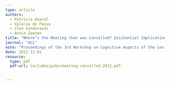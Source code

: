 ```yaml
---
type: article
authors:
  - Patricia Amaral
  - Valeria de Paiva
  - Cleo Condoravdi
  - Annie Zaenen
title: "Where’s the Meeting that was Cancelled? Existential Implications of Transitive Verbs"
journal: "ACL"
note: "Proceedings of the 3rd Workshop on Cognitive Aspects of the Lexicon (CogALex-III), pages 183–194, COLING 2012, Mumbai, India"
date: 2012-12-01
resource:
  type: pdf
  pdf-url: includes/pubs/meeting-cancelled-2012.pdf


---
```

